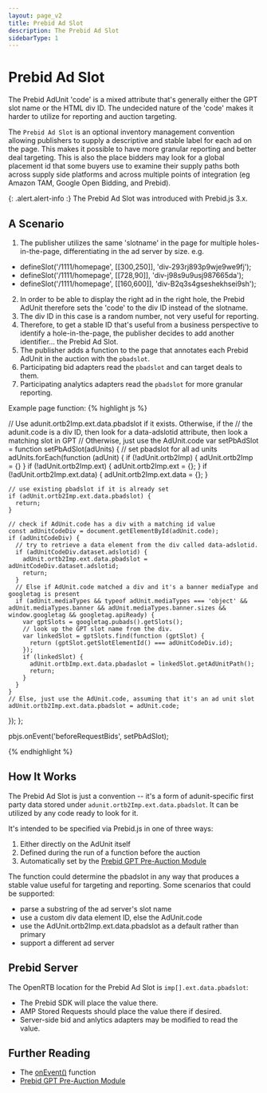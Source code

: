 ```yaml
---
layout: page_v2
title: Prebid Ad Slot
description: The Prebid Ad Slot
sidebarType: 1
---
```


# Prebid Ad Slot

The Prebid AdUnit 'code' is a mixed attribute that's generally either the GPT slot name or the HTML div ID. The undecided nature of the 'code' makes it harder to utilize for reporting and auction targeting.

The `Prebid Ad Slot` is an optional inventory management convention allowing publishers to supply a descriptive and stable label for each ad on the page. This makes it possible to have more granular reporting and better deal targeting. This is also the place bidders may look for a global placement id that some buyers use to examine their supply paths both across supply side platforms and across multiple points of integration (eg Amazon TAM, Google Open Bidding, and Prebid). 

{: .alert.alert-info :}
The Prebid Ad Slot was introduced with Prebid.js 3.x.

## A Scenario

1. The publisher utilizes the same 'slotname' in the page for multiple holes-in-the-page, differentiating in the ad server by size. e.g.
- defineSlot('/1111/homepage', [[300,250]], 'div-293rj893p9wje9we9fj');
- defineSlot('/1111/homepage', [[728,90]], 'div-j98s9u9usj987665da');
- defineSlot('/1111/homepage', [[160,600]], 'div-B2q3s4gseshekhsei9sh');
2. In order to be able to display the right ad in the right hole, the Prebid AdUnit therefore sets the 'code' to the div ID instead of the slotname.
3. The div ID in this case is a random number, not very useful for reporting.
4. Therefore, to get a stable ID that's useful from a business perspective to identify a hole-in-the-page, the publisher
decides to add another identifier... the Prebid Ad Slot.
5. The publisher adds a function to the page that annotates each Prebid AdUnit in the auction with the `pbadslot`.
6. Participating bid adapters read the `pbadslot` and can target deals to them.
7. Participating analytics adapters read the `pbadslot` for more granular reporting.

Example page function:
{% highlight js %}

// Use adunit.ortb2Imp.ext.data.pbadslot if it exists. Otherwise, if the 
// the adunit.code is a div ID, then look for a data-adslotid attribute, then look a matching slot in GPT
// Otherwise, just use the AdUnit.code
var setPbAdSlot = function setPbAdSlot(adUnits) {
  // set pbadslot for all ad units
  adUnits.forEach(function (adUnit) {
    if (!adUnit.ortb2Imp) {
      adUnit.ortb2Imp = {}
    }
    if (!adUnit.ortb2Imp.ext) {
      adUnit.ortb2Imp.ext = {};
    }
    if (!adUnit.ortb2Imp.ext.data) {
      adUnit.ortb2Imp.ext.data = {};
    }

    // use existing pbadslot if it is already set
    if (adUnit.ortb2Imp.ext.data.pbadslot) {
      return;
    }

    // check if AdUnit.code has a div with a matching id value
    const adUnitCodeDiv = document.getElementById(adUnit.code);
    if (adUnitCodeDiv) {
      // try to retrieve a data element from the div called data-adslotid.
      if (adUnitCodeDiv.dataset.adslotid) {
        adUnit.ortb2Imp.ext.data.pbadslot = adUnitCodeDiv.dataset.adslotid;
        return;
      }
      // Else if AdUnit.code matched a div and it's a banner mediaType and googletag is present
      if (adUnit.mediaTypes && typeof adUnit.mediaTypes === 'object' && adUnit.mediaTypes.banner && adUnit.mediaTypes.banner.sizes && window.googletag && googletag.apiReady) {
        var gptSlots = googletag.pubads().getSlots();
        // look up the GPT slot name from the div.
        var linkedSlot = gptSlots.find(function (gptSlot) {
          return (gptSlot.getSlotElementId() === adUnitCodeDiv.id);
        });
        if (linkedSlot) {
          adUnit.ortbImp.ext.data.pbadaslot = linkedSlot.getAdUnitPath();
          return;
        }
      }
    }
    // Else, just use the AdUnit.code, assuming that it's an ad unit slot
    adUnit.ortb2Imp.ext.data.pbadslot = adUnit.code;
  });
};

pbjs.onEvent('beforeRequestBids', setPbAdSlot);

{% endhighlight %}

## How It Works

The Prebid Ad Slot is just a convention -- it's a form of adunit-specific first party data
stored under `adunit.ortb2Imp.ext.data.pbadslot`. 
It can be utilized by any code ready to look for it.

It's intended to be specified via Prebid.js in one of three ways:

1. Either directly on the AdUnit itself
2. Defined during the run of a function before the auction
3. Automatically set by the [Prebid GPT Pre-Auction Module](/dev-docs/modules/gpt-pre-auction.md)

The function could determine the pbadslot in any way that produces a stable value useful for targeting and reporting.
Some scenarios that could be supported:

- parse a substring of the ad server's slot name
- use a custom div data element ID, else the AdUnit.code
- use the AdUnit.ortb2Imp.ext.data.pbadslot as a default rather than primary
- support a different ad server

## Prebid Server

The OpenRTB location for the Prebid Ad Slot is `imp[].ext.data.pbadslot`:

- The Prebid SDK will place the value there.
- AMP Stored Requests should place the value there if desired.
- Server-side bid and anlytics adapters may be modified to read the value.

## Further Reading

- The [onEvent()](/dev-docs/publisher-api-reference.html#module_pbjs.onEvent) function
- [Prebid GPT Pre-Auction Module](/dev-docs/modules/gpt-pre-auction.md)

